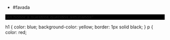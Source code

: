 <html>
<head></head>

<ul>
  
<li>#favada </li><span>

</ul>
<p style= background:#000000; color :#ffffff;>”en honor a nuestros queridos asturianos”</p>
</body>
</html>

h1 {
  color: blue;
  background-color: yellow;
  border: 1px solid black;
}
p {
  color: red;


